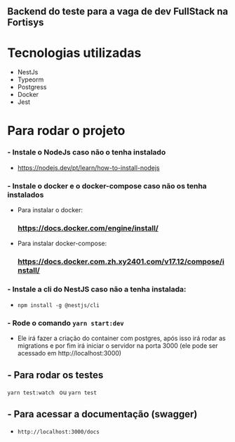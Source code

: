 ## Backend do teste para a vaga de dev FullStack na Fortisys

# Tecnologias utilizadas

- NestJs
- Typeorm
- Postgress
- Docker
- Jest

# Para rodar o projeto

### - Instale o NodeJs caso não o tenha instalado

- https://nodejs.dev/pt/learn/how-to-install-nodejs

### - Instale o docker e o docker-compose caso não os tenha instalados

- Para instalar o docker:
  ### https://docs.docker.com/engine/install/
- Para instalar docker-compose:
  ### https://docs.docker.com.zh.xy2401.com/v17.12/compose/install/

### - Instale a cli do NestJS caso não a tenha instalada:

- `npm install -g @nestjs/cli`

### - Rode o comando `yarn start:dev`

- Ele irá fazer a criação do container com postgres, após isso irá rodar as migrations e por fim irá iniciar o servidor na porta 3000 (ele pode ser acessado em http://localhost:3000)

## - Para rodar os testes

`yarn test:watch ` ou `yarn test`

## - Para acessar a documentação (swagger)

- `http://localhost:3000/docs`
